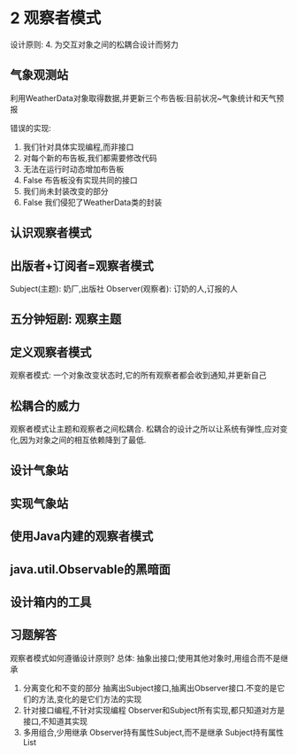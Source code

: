 # 2 观察者模式
设计原则:
4. 为交互对象之间的松耦合设计而努力

## 气象观测站
利用WeatherData对象取得数据,并更新三个布告板:目前状况~气象统计和天气预报

错误的实现:
1. 我们针对具体实现编程,而非接口
2. 对每个新的布告板,我们都需要修改代码
3. 无法在运行时动态增加布告板
4. False 布告板没有实现共同的接口
5. 我们尚未封装改变的部分
6. False 我们侵犯了WeatherData类的封装

## 认识观察者模式

## 出版者+订阅者=观察者模式
Subject(主题): 奶厂,出版社
Observer(观察者): 订奶的人,订报的人

## 五分钟短剧: 观察主题
## 定义观察者模式
观察者模式: 一个对象改变状态时,它的所有观察者都会收到通知,并更新自己
## 松耦合的威力
观察者模式让主题和观察者之间松耦合.
松耦合的设计之所以让系统有弹性,应对变化,因为对象之间的相互依赖降到了最低.
## 设计气象站
## 实现气象站
## 使用Java内建的观察者模式
## java.util.Observable的黑暗面
## 设计箱内的工具
## 习题解答
观察者模式如何遵循设计原则? 总体: 抽象出接口;使用其他对象时,用组合而不是继承
1. 分离变化和不变的部分
    抽离出Subject接口,抽离出Observer接口.不变的是它们的方法,变化的是它们方法的实现
2. 针对接口编程,不针对实现编程
    Observer和Subject所有实现,都只知道对方是接口,不知道其实现
3. 多用组合,少用继承
    Observer持有属性Subject,而不是继承
    Subject持有属性List<Observer>